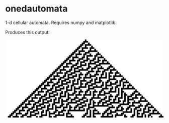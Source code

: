 onedautomata
============

1-d cellular automata. Requires numpy and matplotlib.

Produces this output:

![image](https://github.com/kylerbrown/onedautomata/raw/master/rule_30_size_50_imshow.png "image")